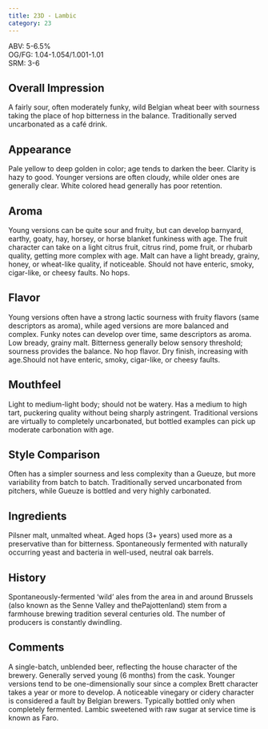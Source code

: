 ```yaml
---
title: 23D - Lambic
category: 23
---
```


ABV: 5-6.5%  
OG/FG: 1.04-1.054/1.001-1.01  
SRM: 3-6  

## Overall Impression
A fairly sour, often moderately funky, wild Belgian wheat beer with sourness taking the place of hop bitterness in the balance. Traditionally served uncarbonated as a café drink.

## Appearance
Pale yellow to deep golden in color; age tends to darken the beer. Clarity is hazy to good. Younger versions are often cloudy, while older ones are generally clear. White colored head generally has poor retention.

## Aroma
Young versions can be quite sour and fruity, but can develop barnyard, earthy, goaty, hay, horsey, or horse blanket funkiness with age. The fruit character can take on a light citrus fruit, citrus rind, pome fruit, or rhubarb quality, getting more complex with age. Malt can have a light bready, grainy, honey, or wheat-like quality, if noticeable. Should not have enteric, smoky, cigar-like, or cheesy faults. No hops.

## Flavor
Young versions often have a strong lactic sourness with fruity flavors (same descriptors as aroma), while aged versions are more balanced and complex. Funky notes can develop over time, same descriptors as aroma. Low bready, grainy malt. Bitterness generally below sensory threshold; sourness provides the balance. No hop flavor. Dry finish, increasing with age.Should not have enteric, smoky, cigar-like, or cheesy faults.

## Mouthfeel
Light to medium-light body; should not be watery. Has a medium to high tart, puckering quality without being sharply astringent. Traditional versions are virtually to completely uncarbonated, but bottled examples can pick up moderate carbonation with age.

## Style Comparison
Often has a simpler sourness and less complexity than a Gueuze, but more variability from batch to batch. Traditionally served uncarbonated from pitchers, while Gueuze is bottled and very highly carbonated.

## Ingredients
Pilsner malt, unmalted wheat. Aged hops (3+ years) used more as a preservative than for bitterness. Spontaneously fermented with naturally occurring yeast and bacteria in well-used, neutral oak barrels.

## History
Spontaneously-fermented ‘wild’ ales from the area in and around Brussels (also known as the Senne Valley and thePajottenland) stem from a farmhouse brewing tradition several centuries old. The number of producers is constantly dwindling.

## Comments
A single-batch, unblended beer, reflecting the house character of the brewery. Generally served young (6 months) from the cask. Younger versions tend to be one-dimensionally sour since a complex Brett character takes a year or more to develop. A noticeable vinegary or cidery character is considered a fault by Belgian brewers. Typically bottled only when completely fermented. Lambic sweetened with raw sugar at service time is known as Faro.